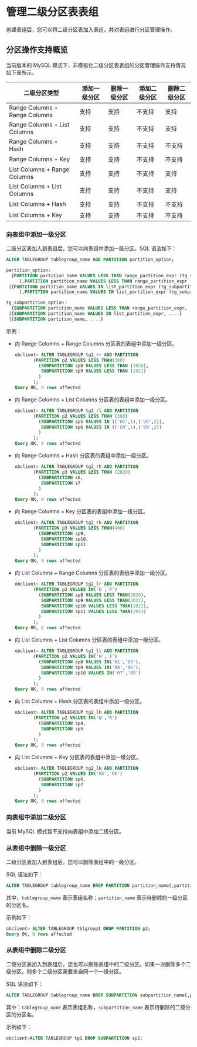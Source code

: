 # 管理二级分区表表组

创建表组后，您可以将二级分区表加入表组，并对表组进行分区管理操作。

## 分区操作支持概览

当前版本的 MySQL 模式下，非模板化二级分区表表组的分区管理操作支持情况如下表所示。

|            二级分区类型             | 添加一级分区 | 删除一级分区 | 添加二级分区 | 删除二级分区 |
|-------------------------------|--------|--------|--------|--------|
| Range Columns + Range Columns | 支持     | 支持     | 不支持    | 支持     |
| Range Columns + List Columns  | 支持     | 支持     | 不支持    | 支持     |
| Range Columns + Hash          | 支持     | 支持     | 不支持    | 不支持    |
| Range Columns + Key           | 支持     | 支持     | 不支持    | 不支持    |
| List Columns  + Range Columns | 支持     | 支持     | 不支持    | 支持     |
| List Columns  + List Columns  | 支持     | 支持     | 不支持    | 支持     |
| List Columns + Hash           | 支持     | 支持     | 不支持    | 不支持    |
| List Columns + Key            | 支持     | 支持     | 不支持    | 不支持    |

### 向表组中添加一级分区

二级分区表加入到表组后，您可以向表组中添加一级分区。SQL 语法如下：

```sql
ALTER TABLEGROUP tablegroup_name ADD PARTITION partition_option;

partition_option:
  {PARTITION partition_name VALUES LESS THAN range_partition_expr (tg_subpartition_option)
     [,PARTITION partition_name VALUES LESS THAN range_partition_expr (tg_subpartition_option)]... }
 |{PARTITION partition_name VALUES IN list_partition_expr (tg_subpartition_option)
     [,PARTITION partition_name VALUES IN list_partition_expr (tg_subpartition_option)]...}

tg_subpartition_option：
  {SUBPARTITION partition_name VALUES LESS THAN range_partition_expr, ...}
 |{SUBPARTITION partition_name VALUES IN list_partition_expr, ....}
 |{SUBPARTITION partition_name, ....}
```

示例：

* 向 Range Columns + Range Columns 分区表的表组中添加一级分区。

  ```sql
  obclient> ALTER TABLEGROUP tg2_rr ADD PARTITION 
         (PARTITION p2 VALUES LESS THAN(300)
           (SUBPARTITION sp8 VALUES LESS THAN (2020),
            SUBPARTITION sp9 VALUES LESS THAN (2021)
           )
         );
  Query OK, 0 rows affected
  ```

* 向 Range Columns + List Columns 分区表的表组中添加一级分区。

  ```sql
  obclient> ALTER TABLEGROUP tg2_rl ADD PARTITION
         (PARTITION p2 VALUES LESS THAN (300)
           (SUBPARTITION sp5 VALUES IN (('US',1),('US',2)),
            SUBPARTITION sp6 VALUES IN (('CN',1),('CN',2))
           )
         );
  Query OK, 0 rows affected
  ```

* 向 Range Columns + Hash 分区表的表组中添加一级分区。

  ```sql
  obclient> ALTER TABLEGROUP tg2_rh ADD PARTITION
         (PARTITION p3 VALUES LESS THAN (2020)
           (SUBPARTITION s6,
            SUBPARTITION s7
           )
         );
  Query OK, 0 rows affected
  ```

* 向 Range Columns + Key 分区表的表组中添加一级分区。

  ```sql
  obclient> ALTER TABLEGROUP tg2_rk ADD PARTITION
         (PARTITION p3 VALUES LESS THAN(400)
           (SUBPARTITION sp9,
            SUBPARTITION sp10,
            SUBPARTITION sp11
           )
         ); 
  Query OK, 0 rows affected
  ```

* 向 List Columns + Range Columns 分区表的表组中添加一级分区。

  ```sql
  obclient> ALTER TABLEGROUP tg2_lr ADD PARTITION 
         (PARTITION p2 VALUES IN('E','F')
           (SUBPARTITION sp8 VALUES LESS THAN(2020),
            SUBPARTITION sp9 VALUES LESS THAN(2021),
            SUBPARTITION sp10 VALUES LESS THAN(2022),
            SUBPARTITION sp11 VALUES LESS THAN(2023)
           ) 
         );
  Query OK, 0 rows affected
  ```

* 向 List Columns + List Columns 分区表的表组中添加一级分区。

  ```sql
  obclient> ALTER TABLEGROUP tg1_ll ADD PARTITION
         (PARTITION p2 VALUES IN('H','I')
           (SUBPARTITION sp8 VALUES IN('01','03'),
            SUBPARTITION sp9 VALUES IN('04','06'),
            SUBPARTITION sp10 VALUES IN('07','09')
           ) 
         );
  Query OK, 0 rows affected
  ```

* 向 List Columns + Hash 分区表的表组中添加一级分区。

  ```sql
  obclient> ALTER TABLEGROUP tg2_lh ADD PARTITION
         (PARTITION p2 VALUES IN('N','R')
           (SUBPARTITION sp4, 
            SUBPARTITION sp5
           )
         );
  Query OK, 0 rows affected
  ```

* 向 List Columns + Key 分区表的表组中添加一级分区。

  ```sql
  obclient> ALTER TABLEGROUP tg2_lk ADD PARTITION
         (PARTITION p2 VALUES IN('05','06')
           (SUBPARTITION sp6, 
            SUBPARTITION sp7
           )
         );
  Query OK, 0 rows affected
  ```

### 向表组中添加二级分区

当前 MySQL 模式暂不支持向表组中添加二级分区。

### 从表组中删除一级分区

二级分区表加入到表组后，您可以删除表组中的一级分区。

SQL 语法如下：

```sql
ALTER TABLEGROUP tablegroup_name DROP PARTITION partition_name[,partition_name]...;
```

其中，`tablegroup_name` 表示表组名称；`partition_name` 表示待删除的一级分区的分区名。

示例如下：

```sql
obclient> ALTER TABLEGROUP tblgroup1 DROP PARTITION p2;
Query OK, 0 rows affected
```

### 从表组中删除二级分区

二级分区表加入到表组后，您也可以删除表组中的二级分区。如果一次删除多个二级分区，则多个二级分区需要来自同一个一级分区。

SQL 语法如下：

```sql
ALTER TABLEGROUP tablegroup_name DROP SUBPARTITION subpartition_name[,partition_name]...;
```

其中：`tablegroup_name` 表示表组名称，`subpartition_name` 表示待删除的二级分区的分区名。

示例如下：

```sql
obclient>ALTER TABLEGROUP tg1 DROP SUBPARTITION sp2;
```
